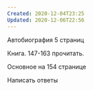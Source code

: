 ```yaml
---
Created: 2020-12-04T23:25
Updated: 2020-12-06T22:56
---
```

Автобиография 5 страниц

Книга. 147-163 прочитать.

Основное на 154 странице

Написать ответы